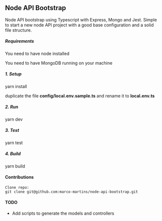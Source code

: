 ## Node API Bootstrap

Node API bootstrap using Typescript with Express, Mongo and Jest.
Simple to start a new node API project with a good base configuration and a solid file structure. 

##### Requirements

You need to have node installed

You need to have MongoDB running on your machine

##### 1. Setup

yarn install

duplicate the file **config/local.env.sample.ts** and rename it to **local.env.ts**

##### 2. Run

yarn dev

##### 3. Test

yarn test

##### 4. Build

yarn build

#### Contributions

```code
Clone repo:
git clone git@github.com:marco-martins/node-api-bootstrap.git
```

#### TODO
- Add scripts to generate the models and controllers